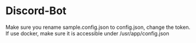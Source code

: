 # Discord-Bot

Make sure you rename sample.config.json to config.json, change the token.
If use docker, make sure it is accessible under /usr/app/config.json
